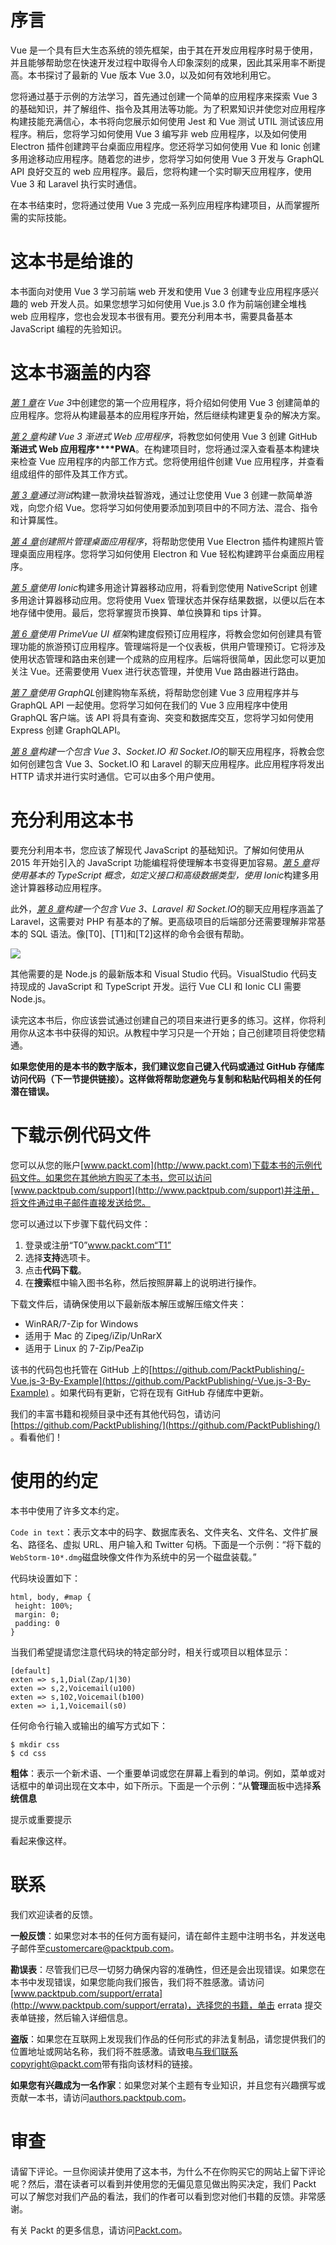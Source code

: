 # 序言

Vue 是一个具有巨大生态系统的领先框架，由于其在开发应用程序时易于使用，并且能够帮助您在快速开发过程中取得令人印象深刻的成果，因此其采用率不断提高。本书探讨了最新的 Vue 版本 Vue 3.0，以及如何有效地利用它。

您将通过基于示例的方法学习，首先通过创建一个简单的应用程序来探索 Vue 3 的基础知识，并了解组件、指令及其用法等功能。为了积累知识并使您对应用程序构建技能充满信心，本书将向您展示如何使用 Jest 和 Vue 测试 UTIL 测试该应用程序。稍后，您将学习如何使用 Vue 3 编写非 web 应用程序，以及如何使用 Electron 插件创建跨平台桌面应用程序。您还将学习如何使用 Vue 和 Ionic 创建多用途移动应用程序。随着您的进步，您将学习如何使用 Vue 3 开发与 GraphQL API 良好交互的 web 应用程序。最后，您将构建一个实时聊天应用程序，使用 Vue 3 和 Laravel 执行实时通信。

在本书结束时，您将通过使用 Vue 3 完成一系列应用程序构建项目，从而掌握所需的实际技能。

# 这本书是给谁的

本书面向对使用 Vue 3 学习前端 web 开发和使用 Vue 3 创建专业应用程序感兴趣的 web 开发人员。如果您想学习如何使用 Vue.js 3.0 作为前端创建全堆栈 web 应用程序，您也会发现本书很有用。要充分利用本书，需要具备基本 JavaScript 编程的先验知识。

# 这本书涵盖的内容

[*第 1 章*](1.html#_idTextAnchor012)*在 Vue 3*中创建您的第一个应用程序，将介绍如何使用 Vue 3 创建简单的应用程序。您将从构建最基本的应用程序开始，然后继续构建更复杂的解决方案。

[*第 2 章*](2.html#_idTextAnchor023)*构建 Vue 3 渐进式 Web 应用程序*，将教您如何使用 Vue 3 创建 GitHub**渐进式 Web 应用程序****PWA**。在构建项目时，您将通过深入查看基本构建块来检查 Vue 应用程序的内部工作方式。您将使用组件创建 Vue 应用程序，并查看组成组件的部件及其工作方式。

[*第 3 章*](3.html#_idTextAnchor033)*通过测试*构建一款滑块益智游戏，通过让您使用 Vue 3 创建一款简单游戏，向您介绍 Vue。您将学习如何使用要添加到项目中的不同方法、混合、指令和计算属性。

[*第 4 章*](4.html#_idTextAnchor046)*创建照片管理桌面应用程序*，将帮助您使用 Vue Electron 插件构建照片管理桌面应用程序。您将学习如何使用 Electron 和 Vue 轻松构建跨平台桌面应用程序。

[*第 5 章*](5.html#_idTextAnchor056)*使用 Ionic*构建多用途计算器移动应用，将看到您使用 NativeScript 创建多用途计算器移动应用。您将使用 Vuex 管理状态并保存结果数据，以便以后在本地存储中使用。最后，您将掌握货币换算、单位换算和 tips 计算。

[*第 6 章*](6.html#_idTextAnchor074)*使用 PrimeVue UI 框架*构建度假预订应用程序，将教会您如何创建具有管理功能的旅游预订应用程序。管理端将是一个仪表板，供用户管理预订。它将涉及使用状态管理和路由来创建一个成熟的应用程序。后端将很简单，因此您可以更加关注 Vue。还需要使用 Vuex 进行状态管理，并使用 Vue 路由器进行路由。

[*第 7 章*](7.html#_idTextAnchor086)*使用 GraphQL*创建购物车系统，将帮助您创建 Vue 3 应用程序并与 GraphQL API 一起使用。您将学习如何在我们的 Vue 3 应用程序中使用 GraphQL 客户端。该 API 将具有查询、突变和数据库交互，您将学习如何使用 Express 创建 GraphQLAPI。

[*第 8 章*](8.html#_idTextAnchor101)*构建一个包含 Vue 3、Socket.IO 和 Socket.IO*的聊天应用程序，将教会您如何创建包含 Vue 3、Socket.IO 和 Laravel 的聊天应用程序。此应用程序将发出 HTTP 请求并进行实时通信。它可以由多个用户使用。

# 充分利用这本书

要充分利用本书，您应该了解现代 JavaScript 的基础知识。了解如何使用从 2015 年开始引入的 JavaScript 功能编程将使理解本书变得更加容易。[*第 5 章*](5.html#_idTextAnchor056)*将使用基本的 TypeScript 概念，如定义接口和高级数据类型，使用 Ionic*构建多用途计算器移动应用程序。

此外，[*第 8 章*](8.html#_idTextAnchor101)*构建一个包含 Vue 3、Laravel 和 Socket.IO*的聊天应用程序涵盖了 Laravel，这需要对 PHP 有基本的了解。更高级项目的后端部分还需要理解非常基本的 SQL 语法。像[T0]、[T1]和[T2]这样的命令会很有帮助。

![](image/B14405_Preface_table_1.1.jpg)

其他需要的是 Node.js 的最新版本和 Visual Studio 代码。VisualStudio 代码支持现成的 JavaScript 和 TypeScript 开发。运行 Vue CLI 和 Ionic CLI 需要 Node.js。

读完这本书后，你应该尝试通过创建自己的项目来进行更多的练习。这样，你将利用你从这本书中获得的知识。从教程中学习只是一个开始；自己创建项目将使您精通。

**如果您使用的是本书的数字版本，我们建议您自己键入代码或通过 GitHub 存储库访问代码（下一节提供链接）。这样做将帮助您避免与复制和粘贴代码相关的任何潜在错误。**

# 下载示例代码文件

您可以从您的账户[www.packt.com](http://www.packt.com)下载本书的示例代码文件。如果您在其他地方购买了本书，您可以访问[www.packtpub.com/support](http://www.packtpub.com/support)并注册，将文件通过电子邮件直接发送给您。

您可以通过以下步骤下载代码文件：

1.  登录或注册“T0”www.packt.com“T1”
2.  选择**支持**选项卡。
3.  点击**代码下载**。
4.  在**搜索**框中输入图书名称，然后按照屏幕上的说明进行操作。

下载文件后，请确保使用以下最新版本解压或解压缩文件夹：

*   WinRAR/7-Zip for Windows
*   适用于 Mac 的 Zipeg/iZip/UnRarX
*   适用于 Linux 的 7-Zip/PeaZip

该书的代码包也托管在 GitHub 上的[https://github.com/PacktPublishing/-Vue.js-3-By-Example](https://github.com/PacktPublishing/-Vue.js-3-By-Example) 。如果代码有更新，它将在现有 GitHub 存储库中更新。

我们的丰富书籍和视频目录中还有其他代码包，请访问[https://github.com/PacktPublishing/](https://github.com/PacktPublishing/) 。看看他们！

# 使用的约定

本书中使用了许多文本约定。

`Code in text`：表示文本中的码字、数据库表名、文件夹名、文件名、文件扩展名、路径名、虚拟 URL、用户输入和 Twitter 句柄。下面是一个示例：“将下载的`WebStorm-10*.dmg`磁盘映像文件作为系统中的另一个磁盘装载。”

代码块设置如下：

```
html, body, #map {
 height: 100%; 
 margin: 0;
 padding: 0
}
```

当我们希望提请您注意代码块的特定部分时，相关行或项目以粗体显示：

```
[default]
exten => s,1,Dial(Zap/1|30)
exten => s,2,Voicemail(u100)
exten => s,102,Voicemail(b100)
exten => i,1,Voicemail(s0)
```

任何命令行输入或输出的编写方式如下：

```
$ mkdir css
$ cd css
```

**粗体**：表示一个新术语、一个重要单词或您在屏幕上看到的单词。例如，菜单或对话框中的单词出现在文本中，如下所示。下面是一个示例：“从**管理**面板中选择**系统信息**

提示或重要提示

看起来像这样。

# 联系

我们欢迎读者的反馈。

**一般反馈**：如果您对本书的任何方面有疑问，请在邮件主题中注明书名，并发送电子邮件至[customercare@packtpub.com](mailto:customercare@packtpub.com)。

**勘误表**：尽管我们已尽一切努力确保内容的准确性，但还是会出现错误。如果您在本书中发现错误，如果您能向我们报告，我们将不胜感激。请访问[www.packtpub.com/support/errata](http://www.packtpub.com/support/errata)，选择您的书籍，单击 errata 提交表单链接，然后输入详细信息。

**盗版**：如果您在互联网上发现我们作品的任何形式的非法复制品，请您提供我们的位置地址或网站名称，我们将不胜感激。请致电[与我们联系 copyright@packt.com](mailto:copyright@packt.com)带有指向该材料的链接。

**如果您有兴趣成为一名作家**：如果您对某个主题有专业知识，并且您有兴趣撰写或贡献一本书，请访问[authors.packtpub.com](http://authors.packtpub.com)。

# 审查

请留下评论。一旦你阅读并使用了这本书，为什么不在你购买它的网站上留下评论呢？然后，潜在读者可以看到并使用您的无偏见意见做出购买决定，我们 Packt 可以了解您对我们产品的看法，我们的作者可以看到您对他们书籍的反馈。非常感谢。

有关 Packt 的更多信息，请访问[Packt.com](http://packt.com)。